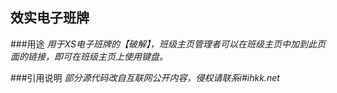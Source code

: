 ## 效实电子班牌

###用途
*用于XS电子班牌的【破解】，班级主页管理者可以在班级主页中加到此页面的链接，即可在班级主页上使用键盘。*

###引用说明
*部分源代码改自互联网公开内容，侵权请联系i#ihkk.net*
